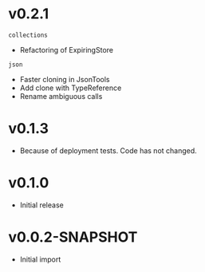 # v0.2.1

`collections`

* Refactoring of ExpiringStore

`json`

* Faster cloning in JsonTools
* Add clone with TypeReference
* Rename ambiguous calls

# v0.1.3

* Because of deployment tests. Code has not changed.

# v0.1.0

* Initial release

# v0.0.2-SNAPSHOT

* Initial import